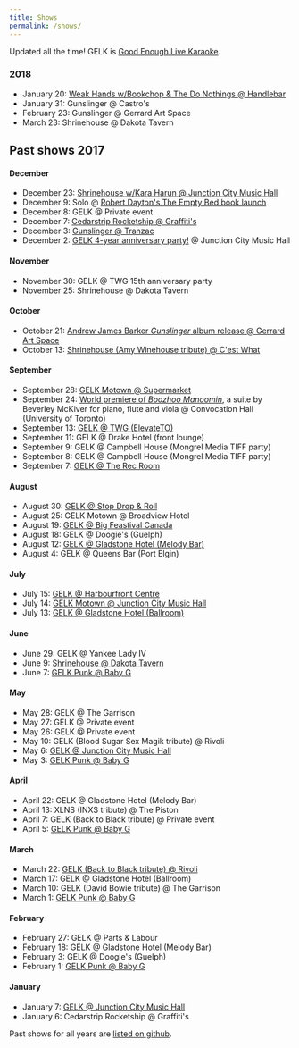 ```yaml
---
title: Shows
permalink: /shows/
---
```


Updated all the time! GELK is [Good Enough Live Karaoke](http://www.goodenoughlivekaraoke.com).

### 2018
* January 20: [Weak Hands w/Bookchop & The Do Nothings @ Handlebar](https://www.facebook.com/events/1935926319953402/)
* January 31: Gunslinger @ Castro's
* February 23: Gunslinger @ Gerrard Art Space
* March 23: Shrinehouse @ Dakota Tavern

## Past shows 2017

#### December
* December 23: [Shrinehouse w/Kara Harun @ Junction City Music Hall](https://www.facebook.com/events/515397132154934/)
* December 9: Solo @ [Robert Dayton's The Empty Bed book launch](https://www.facebook.com/events/157685731628662/)
* December 8: GELK @ Private event
* December 7: [Cedarstrip Rocketship @ Graffiti's](https://www.facebook.com/events/757168327801552/)
* December 3: [Gunslinger @ Tranzac](https://www.facebook.com/events/169603616968871/)
* December 2: [GELK 4-year anniversary party!](https://www.facebook.com/events/152008035399327/) @ Junction City Music Hall



#### November
* November 30: GELK @ TWG 15th anniversary party
* November 25: Shrinehouse @ Dakota Tavern

#### October
* October 21: [Andrew James Barker _Gunslinger_ album release @ Gerrard Art Space](https://www.facebook.com/events/515342205468153/)
* October 13: [Shrinehouse (Amy Winehouse tribute) @ C'est What](https://www.facebook.com/events/106617316689557/)

#### September
* September 28: [GELK Motown @ Supermarket](https://www.facebook.com/events/1725909931048409/)
* September 24: [World premiere of _Boozhoo Manoomin_](https://www.eventbrite.ca/e/water-is-life-but-many-cant-drink-it-tickets-36657481514), a suite by Beverley McKiver for piano, flute and viola @ Convocation Hall (University of Toronto)
* September 13: [GELK @ TWG (ElevateTO)](https://www.facebook.com/events/280621905754305/)
* September 11: GELK @ Drake Hotel (front lounge)
* September 9: GELK @ Campbell House (Mongrel Media TIFF party)
* September 8: GELK @ Campbell House (Mongrel Media TIFF party)
* September 7: [GELK @ The Rec Room](https://www.facebook.com/events/883874838438071/)

#### August
* August 30: [GELK @ Stop Drop & Roll](https://www.facebook.com/events/1415003451929127/)
* August 25: GELK Motown @ Broadview Hotel
* August 19: [GELK @ Big Feastival Canada](http://canada.thebigfeastival.com/)
* August 18: GELK @ Doogie's (Guelph)
* August 12: [GELK @ Gladstone Hotel (Melody Bar)](https://www.facebook.com/events/1206710286095410/)
* August 4: GELK @ Queens Bar (Port Elgin)

#### July
* July 15: [GELK @ Harbourfront Centre](https://www.facebook.com/events/1497115130319514/)
* July 14: [GELK Motown @ Junction City Music Hall](https://www.facebook.com/events/429671124079880/)
* July 13: [GELK @ Gladstone Hotel (Ballroom)](https://www.facebook.com/events/855293774621555/)

#### June
* June 29: GELK @ Yankee Lady IV
* June 9: [Shrinehouse @ Dakota Tavern](https://www.facebook.com/events/1658142344495124/)
* June 7: [GELK Punk @ Baby G](https://www.facebook.com/events/279104715883276/)

#### May
* May 28: GELK @ The Garrison
* May 27: GELK @ Private event
* May 26: GELK @ Private event
* May 10: GELK (Blood Sugar Sex Magik tribute) @ Rivoli
* May 6: [GELK @ Junction City Music Hall](https://www.facebook.com/events/754753178019214/)
* May 3: [GELK Punk @ Baby G](https://www.facebook.com/events/1262033687227624/)

#### April
* April 22: GELK @ Gladstone Hotel (Melody Bar)
* April 13: XLNS (INXS tribute) @ The Piston
* April 7: GELK (Back to Black tribute) @ Private event
* April 5: [GELK Punk @ Baby G](https://www.facebook.com/events/276825266076191/)

#### March
* March 22: [GELK (Back to Black tribute) @ Rivoli](https://www.facebook.com/events/1416140501794325/)
* March 17: GELK @ Gladstone Hotel (Ballroom)
* March 10: GELK (David Bowie tribute) @ The Garrison
* March 1: [GELK Punk @ Baby G](https://www.facebook.com/events/1896157573964610/)

#### February
* February 27: GELK @ Parts & Labour
* February 18: GELK @ Gladstone Hotel (Melody Bar)
* February 3: GELK @ Doogie's (Guelph)
* February 1: [GELK Punk @ Baby G](https://www.facebook.com/events/802311723243555/)

#### January
* January 7: [GELK @ Junction City Music Hall](https://www.facebook.com/events/1800976926833414)
* January 6: Cedarstrip Rocketship @ Graffiti's


Past shows for all years are [listed on github](https://github.com/ruhee/show-archive/tree/master/raw).
